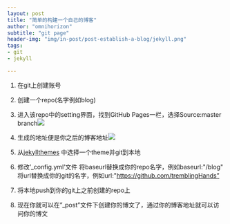 ```yaml
---
layout: post
title: "简单的构建一个自己的博客"
author: "omnihorizon"
subtitle: "git page"
header-img: "img/in-post/post-establish-a-blog/jekyll.png"
tags:
- git
- jekyll

---
```

1. 在git上创建账号
2. 创建一个repo(名字例如blog)
3. 进入该repo中的setting界面，找到GitHub Pages一栏，选择Source:master branch![]({{site.baseurl}}/img/in-post/post-establish-a-blog/2017-12-26-establish-a-blog-1.png)
4. 生成的地址便是你之后的博客地址![]({{site.baseurl}}/img/in-post/post-establish-a-blog/2017-12-26-establish-a-blog-2.png)
5. 从[jekyllthemes](http://jekyllthemes.org) 中选择一个theme并git到本地
6. 修改’_config.yml’文件
    将baseurl替换成你的repo名字，例如baseurl:"/blog"
    将url替换成你的git的名字，例如url:"https://github.com/tremblingHands”

6. 将本地push到你的git上之前创建的repo上
7. 现在你就可以在”_post”文件下创建你的博文了，通过你的博客地址就可以访问你的博文
